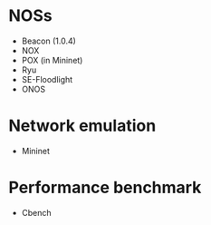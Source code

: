 # NOSs
- Beacon (1.0.4)  
- NOX  
- POX (in Mininet)  
- Ryu  
- SE-Floodlight  
- ONOS

# Network emulation
- Mininet

# Performance benchmark
- Cbench
